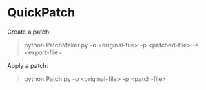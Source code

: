 # QuickPatch

Create a patch:

> python PatchMaker.py -o \<original-file\> -p \<patched-file\> -e \<export-file\>

Apply a patch:

> python Patch.py -o \<original-file\> -p \<patch-file\>
